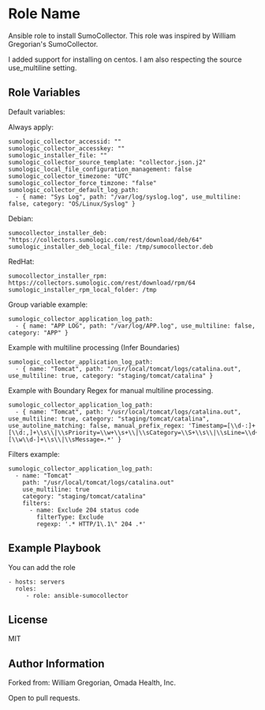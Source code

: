 Role Name
=========

Ansible role to install SumoCollector. This role was inspired by William Gregorian's SumoCollector.

I added support for installing on centos. I am also respecting the source use_multiline setting.

Role Variables
--------------

Default variables:


Always apply:
```
sumologic_collector_accessid: ""
sumologic_collector_accesskey: ""
sumologic_installer_file: ""
sumologic_collector_source_template: "collector.json.j2"
sumologic_local_file_configuration_management: false
sumologic_collector_timezone: "UTC"
sumologic_collector_force_timzone: "false"
sumologic_collector_default_log_path:
  - { name: "Sys Log", path: "/var/log/syslog.log", use_multiline: false, category: "OS/Linux/Syslog" }
```

Debian:
```
sumocollector_installer_deb: "https://collectors.sumologic.com/rest/download/deb/64"
sumologic_installer_deb_local_file: /tmp/sumocollector.deb

```

RedHat:
```
sumocollector_installer_rpm: https://collectors.sumologic.com/rest/download/rpm/64
sumologic_installer_rpm_local_folder: /tmp

```


Group variable example:

```
sumologic_collector_application_log_path:
  - { name: "APP LOG", path: "/var/log/APP.log", use_multiline: false, category: "APP" }
```

Example with multiline processing (Infer Boundaries)
```
sumologic_collector_application_log_path:
  - { name: "Tomcat", path: "/usr/local/tomcat/logs/catalina.out", use_multiline: true, category: "staging/tomcat/catalina" }
```

Example with Boundary Regex for manual multiline processing.
```
sumologic_collector_application_log_path:
  - { name: "Tomcat", path: "/usr/local/tomcat/logs/catalina.out", use_multiline: true, category: "staging/tomcat/catalina", use_autoline_matching: false, manual_prefix_regex: 'Timestamp=[\\d-:]+ [\\d:,]+\\s\\|\\sPriority=\\w+\\s+\\|\\sCategory=\\S+\\s\\|\\sLine=\\d+\\s\\|\\sThread=[\\w\\d-]+\\s\\|\\sMessage=.*' }
```

Filters example:
```
sumologic_collector_application_log_path:
  - name: "Tomcat"
    path: "/usr/local/tomcat/logs/catalina.out"
    use_multiline: true
    category: "staging/tomcat/catalina"
    filters:
      - name: Exclude 204 status code
        filterType: Exclude
        regexp: '.* HTTP/1\.1\" 204 .*'
```


Example Playbook
----------------

You can add the role

    - hosts: servers
      roles:
         - role: ansible-sumocollector

License
-------

MIT

Author Information
------------------
Forked from: William Gregorian, Omada Health, Inc.


Open to pull requests.
